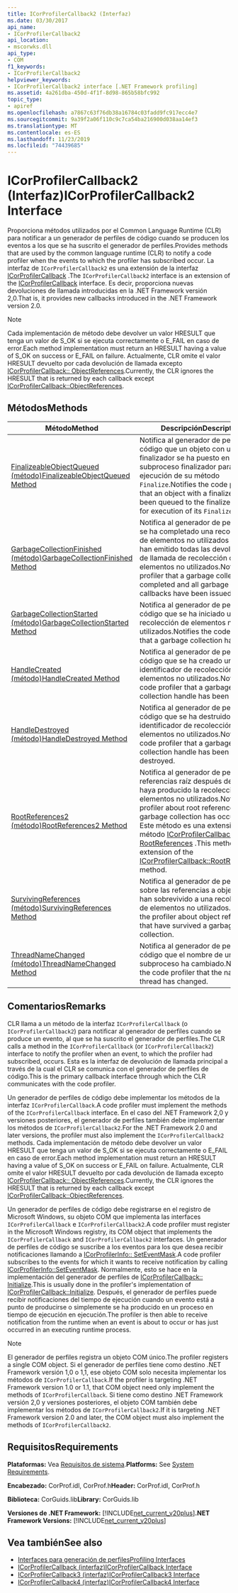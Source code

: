 ```yaml
---
title: ICorProfilerCallback2 (Interfaz)
ms.date: 03/30/2017
api_name:
- ICorProfilerCallback2
api_location:
- mscorwks.dll
api_type:
- COM
f1_keywords:
- ICorProfilerCallback2
helpviewer_keywords:
- ICorProfilerCallback2 interface [.NET Framework profiling]
ms.assetid: 4a261dba-450d-4f1f-8d98-865b58bfc992
topic_type:
- apiref
ms.openlocfilehash: a7867c63f76db38a16784c03fadd9fc917ecc4e7
ms.sourcegitcommit: 9a39f2a06f110c9c7ca54ba216900d038aa14ef3
ms.translationtype: MT
ms.contentlocale: es-ES
ms.lasthandoff: 11/23/2019
ms.locfileid: "74439685"
---
```

# <a name="icorprofilercallback2-interface"></a><span data-ttu-id="a4f0a-102">ICorProfilerCallback2 (Interfaz)</span><span class="sxs-lookup"><span data-stu-id="a4f0a-102">ICorProfilerCallback2 Interface</span></span>
<span data-ttu-id="a4f0a-103">Proporciona métodos utilizados por el Common Language Runtime (CLR) para notificar a un generador de perfiles de código cuando se producen los eventos a los que se ha suscrito el generador de perfiles.</span><span class="sxs-lookup"><span data-stu-id="a4f0a-103">Provides methods that are used by the common language runtime (CLR) to notify a code profiler when the events to which the profiler has subscribed occur.</span></span> <span data-ttu-id="a4f0a-104">La interfaz de `ICorProfilerCallback2` es una extensión de la interfaz [ICorProfilerCallback](../../../../docs/framework/unmanaged-api/profiling/icorprofilercallback-interface.md) .</span><span class="sxs-lookup"><span data-stu-id="a4f0a-104">The `ICorProfilerCallback2` interface is an extension of the [ICorProfilerCallback](../../../../docs/framework/unmanaged-api/profiling/icorprofilercallback-interface.md) interface.</span></span> <span data-ttu-id="a4f0a-105">Es decir, proporciona nuevas devoluciones de llamada introducidas en la .NET Framework versión 2,0.</span><span class="sxs-lookup"><span data-stu-id="a4f0a-105">That is, it provides new callbacks introduced in the .NET Framework version 2.0.</span></span>  
  
> [!NOTE]
> <span data-ttu-id="a4f0a-106">Cada implementación de método debe devolver un valor HRESULT que tenga un valor de S_OK si se ejecuta correctamente o E_FAIL en caso de error.</span><span class="sxs-lookup"><span data-stu-id="a4f0a-106">Each method implementation must return an HRESULT having a value of S_OK on success or E_FAIL on failure.</span></span> <span data-ttu-id="a4f0a-107">Actualmente, CLR omite el valor HRESULT devuelto por cada devolución de llamada excepto [ICorProfilerCallback:: ObjectReferences](../../../../docs/framework/unmanaged-api/profiling/icorprofilercallback-objectreferences-method.md).</span><span class="sxs-lookup"><span data-stu-id="a4f0a-107">Currently, the CLR ignores the HRESULT that is returned by each callback except [ICorProfilerCallback::ObjectReferences](../../../../docs/framework/unmanaged-api/profiling/icorprofilercallback-objectreferences-method.md).</span></span>  
  
## <a name="methods"></a><span data-ttu-id="a4f0a-108">Métodos</span><span class="sxs-lookup"><span data-stu-id="a4f0a-108">Methods</span></span>  
  
|<span data-ttu-id="a4f0a-109">Método</span><span class="sxs-lookup"><span data-stu-id="a4f0a-109">Method</span></span>|<span data-ttu-id="a4f0a-110">Descripción</span><span class="sxs-lookup"><span data-stu-id="a4f0a-110">Description</span></span>|  
|------------|-----------------|  
|[<span data-ttu-id="a4f0a-111">FinalizeableObjectQueued (método)</span><span class="sxs-lookup"><span data-stu-id="a4f0a-111">FinalizeableObjectQueued Method</span></span>](../../../../docs/framework/unmanaged-api/profiling/icorprofilercallback2-finalizeableobjectqueued-method.md)|<span data-ttu-id="a4f0a-112">Notifica al generador de perfiles de código que un objeto con un finalizador se ha puesto en cola en el subproceso finalizador para la ejecución de su método `Finalize`.</span><span class="sxs-lookup"><span data-stu-id="a4f0a-112">Notifies the code profiler that an object with a finalizer has been queued to the finalizer thread for execution of its `Finalize` method.</span></span>|  
|[<span data-ttu-id="a4f0a-113">GarbageCollectionFinished (método)</span><span class="sxs-lookup"><span data-stu-id="a4f0a-113">GarbageCollectionFinished Method</span></span>](../../../../docs/framework/unmanaged-api/profiling/icorprofilercallback2-garbagecollectionfinished-method.md)|<span data-ttu-id="a4f0a-114">Notifica al generador de perfiles que se ha completado una recolección de elementos no utilizados y que se han emitido todas las devoluciones de llamada de recolección de elementos no utilizados.</span><span class="sxs-lookup"><span data-stu-id="a4f0a-114">Notifies the profiler that a garbage collection has completed and all garbage collection callbacks have been issued for it.</span></span>|  
|[<span data-ttu-id="a4f0a-115">GarbageCollectionStarted (método)</span><span class="sxs-lookup"><span data-stu-id="a4f0a-115">GarbageCollectionStarted Method</span></span>](../../../../docs/framework/unmanaged-api/profiling/icorprofilercallback2-garbagecollectionstarted-method.md)|<span data-ttu-id="a4f0a-116">Notifica al generador de perfiles de código que se ha iniciado una recolección de elementos no utilizados.</span><span class="sxs-lookup"><span data-stu-id="a4f0a-116">Notifies the code profiler that a garbage collection has started.</span></span>|  
|[<span data-ttu-id="a4f0a-117">HandleCreated (método)</span><span class="sxs-lookup"><span data-stu-id="a4f0a-117">HandleCreated Method</span></span>](../../../../docs/framework/unmanaged-api/profiling/icorprofilercallback2-handlecreated-method.md)|<span data-ttu-id="a4f0a-118">Notifica al generador de perfiles de código que se ha creado un identificador de recolección de elementos no utilizados.</span><span class="sxs-lookup"><span data-stu-id="a4f0a-118">Notifies the code profiler that a garbage collection handle has been created.</span></span>|  
|[<span data-ttu-id="a4f0a-119">HandleDestroyed (método)</span><span class="sxs-lookup"><span data-stu-id="a4f0a-119">HandleDestroyed Method</span></span>](../../../../docs/framework/unmanaged-api/profiling/icorprofilercallback2-handledestroyed-method.md)|<span data-ttu-id="a4f0a-120">Notifica al generador de perfiles de código que se ha destruido un identificador de recolección de elementos no utilizados.</span><span class="sxs-lookup"><span data-stu-id="a4f0a-120">Notifies the code profiler that a garbage collection handle has been destroyed.</span></span>|  
|[<span data-ttu-id="a4f0a-121">RootReferences2 (método)</span><span class="sxs-lookup"><span data-stu-id="a4f0a-121">RootReferences2 Method</span></span>](../../../../docs/framework/unmanaged-api/profiling/icorprofilercallback2-rootreferences2-method.md)|<span data-ttu-id="a4f0a-122">Notifica al generador de perfiles las referencias raíz después de que se haya producido la recolección de elementos no utilizados.</span><span class="sxs-lookup"><span data-stu-id="a4f0a-122">Notifies the profiler about root references after a garbage collection has occurred.</span></span> <span data-ttu-id="a4f0a-123">Este método es una extensión del método [ICorProfilerCallback:: RootReferences](../../../../docs/framework/unmanaged-api/profiling/icorprofilercallback-rootreferences-method.md) .</span><span class="sxs-lookup"><span data-stu-id="a4f0a-123">This method is an extension of the [ICorProfilerCallback::RootReferences](../../../../docs/framework/unmanaged-api/profiling/icorprofilercallback-rootreferences-method.md) method.</span></span>|  
|[<span data-ttu-id="a4f0a-124">SurvivingReferences (método)</span><span class="sxs-lookup"><span data-stu-id="a4f0a-124">SurvivingReferences Method</span></span>](../../../../docs/framework/unmanaged-api/profiling/icorprofilercallback2-survivingreferences-method.md)|<span data-ttu-id="a4f0a-125">Notifica al generador de perfiles sobre las referencias a objetos que han sobrevivido a una recolección de elementos no utilizados.</span><span class="sxs-lookup"><span data-stu-id="a4f0a-125">Notifies the profiler about object references that have survived a garbage collection.</span></span>|  
|[<span data-ttu-id="a4f0a-126">ThreadNameChanged (método)</span><span class="sxs-lookup"><span data-stu-id="a4f0a-126">ThreadNameChanged Method</span></span>](../../../../docs/framework/unmanaged-api/profiling/icorprofilercallback2-threadnamechanged-method.md)|<span data-ttu-id="a4f0a-127">Notifica al generador de perfiles de código que el nombre de un subproceso ha cambiado.</span><span class="sxs-lookup"><span data-stu-id="a4f0a-127">Notifies the code profiler that the name of a thread has changed.</span></span>|  
  
## <a name="remarks"></a><span data-ttu-id="a4f0a-128">Comentarios</span><span class="sxs-lookup"><span data-stu-id="a4f0a-128">Remarks</span></span>  
 <span data-ttu-id="a4f0a-129">CLR llama a un método de la interfaz `ICorProfilerCallback` (o `ICorProfilerCallback2`) para notificar al generador de perfiles cuando se produce un evento, al que se ha suscrito el generador de perfiles.</span><span class="sxs-lookup"><span data-stu-id="a4f0a-129">The CLR calls a method in the `ICorProfilerCallback` (or `ICorProfilerCallback2`) interface to notify the profiler when an event, to which the profiler had subscribed, occurs.</span></span> <span data-ttu-id="a4f0a-130">Esta es la interfaz de devolución de llamada principal a través de la cual el CLR se comunica con el generador de perfiles de código.</span><span class="sxs-lookup"><span data-stu-id="a4f0a-130">This is the primary callback interface through which the CLR communicates with the code profiler.</span></span>  
  
 <span data-ttu-id="a4f0a-131">Un generador de perfiles de código debe implementar los métodos de la interfaz `ICorProfilerCallback`.</span><span class="sxs-lookup"><span data-stu-id="a4f0a-131">A code profiler must implement the methods of the `ICorProfilerCallback` interface.</span></span> <span data-ttu-id="a4f0a-132">En el caso del .NET Framework 2,0 y versiones posteriores, el generador de perfiles también debe implementar los métodos de `ICorProfilerCallback2`.</span><span class="sxs-lookup"><span data-stu-id="a4f0a-132">For the .NET Framework 2.0 and later versions, the profiler must also implement the `ICorProfilerCallback2` methods.</span></span> <span data-ttu-id="a4f0a-133">Cada implementación de método debe devolver un valor HRESULT que tenga un valor de S_OK si se ejecuta correctamente o E_FAIL en caso de error.</span><span class="sxs-lookup"><span data-stu-id="a4f0a-133">Each method implementation must return an HRESULT having a value of S_OK on success or E_FAIL on failure.</span></span> <span data-ttu-id="a4f0a-134">Actualmente, CLR omite el valor HRESULT devuelto por cada devolución de llamada excepto [ICorProfilerCallback:: ObjectReferences](../../../../docs/framework/unmanaged-api/profiling/icorprofilercallback-objectreferences-method.md).</span><span class="sxs-lookup"><span data-stu-id="a4f0a-134">Currently, the CLR ignores the HRESULT that is returned by each callback except [ICorProfilerCallback::ObjectReferences](../../../../docs/framework/unmanaged-api/profiling/icorprofilercallback-objectreferences-method.md).</span></span>  
  
 <span data-ttu-id="a4f0a-135">Un generador de perfiles de código debe registrarse en el registro de Microsoft Windows, su objeto COM que implementa las interfaces `ICorProfilerCallback` e `ICorProfilerCallback2`.</span><span class="sxs-lookup"><span data-stu-id="a4f0a-135">A code profiler must register in the Microsoft Windows registry, its COM object that implements the `ICorProfilerCallback` and `ICorProfilerCallback2` interfaces.</span></span> <span data-ttu-id="a4f0a-136">Un generador de perfiles de código se suscribe a los eventos para los que desea recibir notificaciones llamando a [ICorProfilerInfo:: SetEventMask](../../../../docs/framework/unmanaged-api/profiling/icorprofilerinfo-seteventmask-method.md).</span><span class="sxs-lookup"><span data-stu-id="a4f0a-136">A code profiler subscribes to the events for which it wants to receive notification by calling [ICorProfilerInfo::SetEventMask](../../../../docs/framework/unmanaged-api/profiling/icorprofilerinfo-seteventmask-method.md).</span></span> <span data-ttu-id="a4f0a-137">Normalmente, esto se hace en la implementación del generador de perfiles de [ICorProfilerCallback:: Initialize](../../../../docs/framework/unmanaged-api/profiling/icorprofilercallback-initialize-method.md).</span><span class="sxs-lookup"><span data-stu-id="a4f0a-137">This is usually done in the profiler's implementation of [ICorProfilerCallback::Initialize](../../../../docs/framework/unmanaged-api/profiling/icorprofilercallback-initialize-method.md).</span></span> <span data-ttu-id="a4f0a-138">Después, el generador de perfiles puede recibir notificaciones del tiempo de ejecución cuando un evento está a punto de producirse o simplemente se ha producido en un proceso en tiempo de ejecución en ejecución.</span><span class="sxs-lookup"><span data-stu-id="a4f0a-138">The profiler is then able to receive notification from the runtime when an event is about to occur or has just occurred in an executing runtime process.</span></span>  
  
> [!NOTE]
> <span data-ttu-id="a4f0a-139">El generador de perfiles registra un objeto COM único.</span><span class="sxs-lookup"><span data-stu-id="a4f0a-139">The profiler registers a single COM object.</span></span> <span data-ttu-id="a4f0a-140">Si el generador de perfiles tiene como destino .NET Framework versión 1,0 o 1,1, ese objeto COM solo necesita implementar los métodos de `ICorProfilerCallback`.</span><span class="sxs-lookup"><span data-stu-id="a4f0a-140">If the profiler is targeting .NET Framework version 1.0 or 1.1, that COM object need only implement the methods of `ICorProfilerCallback`.</span></span> <span data-ttu-id="a4f0a-141">Si tiene como destino .NET Framework versión 2,0 y versiones posteriores, el objeto COM también debe implementar los métodos de `ICorProfilerCallback2`.</span><span class="sxs-lookup"><span data-stu-id="a4f0a-141">If it is targeting .NET Framework version 2.0 and later, the COM object must also implement the methods of `ICorProfilerCallback2`.</span></span>  
  
## <a name="requirements"></a><span data-ttu-id="a4f0a-142">Requisitos</span><span class="sxs-lookup"><span data-stu-id="a4f0a-142">Requirements</span></span>  
 <span data-ttu-id="a4f0a-143">**Plataformas:** Vea [Requisitos de sistema](../../../../docs/framework/get-started/system-requirements.md).</span><span class="sxs-lookup"><span data-stu-id="a4f0a-143">**Platforms:** See [System Requirements](../../../../docs/framework/get-started/system-requirements.md).</span></span>  
  
 <span data-ttu-id="a4f0a-144">**Encabezado:** CorProf.idl, CorProf.h</span><span class="sxs-lookup"><span data-stu-id="a4f0a-144">**Header:** CorProf.idl, CorProf.h</span></span>  
  
 <span data-ttu-id="a4f0a-145">**Biblioteca:** CorGuids.lib</span><span class="sxs-lookup"><span data-stu-id="a4f0a-145">**Library:** CorGuids.lib</span></span>  
  
 <span data-ttu-id="a4f0a-146">**Versiones de .NET Framework:** [!INCLUDE[net_current_v20plus](../../../../includes/net-current-v20plus-md.md)]</span><span class="sxs-lookup"><span data-stu-id="a4f0a-146">**.NET Framework Versions:** [!INCLUDE[net_current_v20plus](../../../../includes/net-current-v20plus-md.md)]</span></span>  
  
## <a name="see-also"></a><span data-ttu-id="a4f0a-147">Vea también</span><span class="sxs-lookup"><span data-stu-id="a4f0a-147">See also</span></span>

- [<span data-ttu-id="a4f0a-148">Interfaces para generación de perfiles</span><span class="sxs-lookup"><span data-stu-id="a4f0a-148">Profiling Interfaces</span></span>](../../../../docs/framework/unmanaged-api/profiling/profiling-interfaces.md)
- [<span data-ttu-id="a4f0a-149">ICorProfilerCallback (interfaz)</span><span class="sxs-lookup"><span data-stu-id="a4f0a-149">ICorProfilerCallback Interface</span></span>](../../../../docs/framework/unmanaged-api/profiling/icorprofilercallback-interface.md)
- [<span data-ttu-id="a4f0a-150">ICorProfilerCallback3 (interfaz)</span><span class="sxs-lookup"><span data-stu-id="a4f0a-150">ICorProfilerCallback3 Interface</span></span>](../../../../docs/framework/unmanaged-api/profiling/icorprofilercallback3-interface.md)
- [<span data-ttu-id="a4f0a-151">ICorProfilerCallback4 (interfaz)</span><span class="sxs-lookup"><span data-stu-id="a4f0a-151">ICorProfilerCallback4 Interface</span></span>](../../../../docs/framework/unmanaged-api/profiling/icorprofilercallback4-interface.md)
